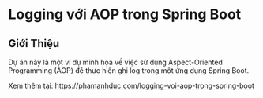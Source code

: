 # Logging với AOP trong Spring Boot

## Giới Thiệu
Dự án này là một ví dụ minh họa về việc sử dụng Aspect-Oriented Programming (AOP) để thực hiện ghi log trong một ứng dụng Spring Boot.

Xem thêm tại: https://phamanhduc.com/logging-voi-aop-trong-spring-boot
